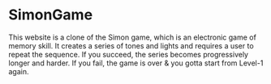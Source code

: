 # SimonGame
This website is a clone of the Simon game, which is an electronic game of memory skill.
It creates a series of tones and lights and requires a user to repeat the sequence.
If you succeed, the series becomes progressively longer and harder.
If you fail, the game is over & you gotta start from Level-1 again.

